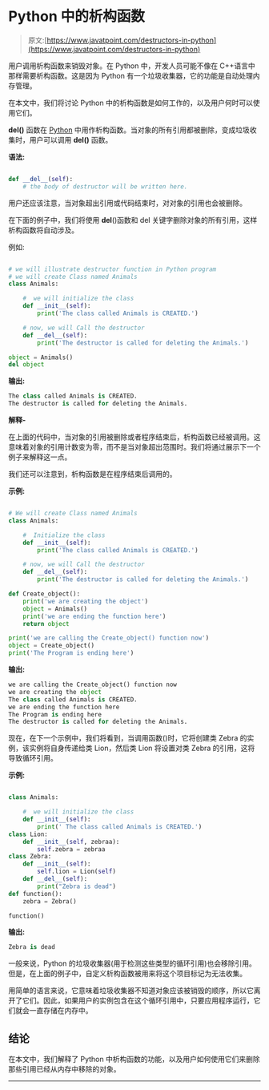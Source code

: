 # Python 中的析构函数

> 原文:[https://www.javatpoint.com/destructors-in-python](https://www.javatpoint.com/destructors-in-python)

用户调用析构函数来销毁对象。在 Python 中，开发人员可能不像在 C++语言中那样需要析构函数。这是因为 Python 有一个垃圾收集器，它的功能是自动处理内存管理。

在本文中，我们将讨论 Python 中的析构函数是如何工作的，以及用户何时可以使用它们。

**__del__()** 函数在 [Python](https://www.javatpoint.com/python-tutorial) 中用作析构函数。当对象的所有引用都被删除，变成垃圾收集时，用户可以调用 **__del__()** 函数。

**语法:**

```py

def __del__(self):
	# the body of destructor will be written here. 

```

用户还应该注意，当对象超出引用或代码结束时，对对象的引用也会被删除。

在下面的例子中，我们将使用 __del__()函数和 del 关键字删除对象的所有引用，这样析构函数将自动涉及。

例如:

```py

# we will illustrate destructor function in Python program
# we will create Class named Animals
class Animals:

    #  we will initialize the class
    def __init__(self):
        print('The class called Animals is CREATED.')

    # now, we will Call the destructor
    def __del__(self):
        print('The destructor is called for deleting the Animals.')

object = Animals()
del object 

```

**输出:**

```py
The class called Animals is CREATED.
The destructor is called for deleting the Animals.

```

**解释-**

在上面的代码中，当对象的引用被删除或者程序结束后，析构函数已经被调用。这意味着对象的引用计数变为零，而不是当对象超出范围时。我们将通过展示下一个例子来解释这一点。

我们还可以注意到，析构函数是在程序结束后调用的。

**示例:**

```py

# We will create Class named Animals
class Animals:

    #  Initialize the class
    def __init__(self):
        print('The class called Animals is CREATED.')

    # now, we will Call the destructor
    def __del__(self):
        print('The destructor is called for deleting the Animals.')

def Create_object():
    print('we are creating the object')
    object = Animals()
    print('we are ending the function here')
    return object

print('we are calling the Create_object() function now')
object = Create_object()
print('The Program is ending here')

```

**输出:**

```py
we are calling the Create_object() function now
we are creating the object
The class called Animals is CREATED.
we are ending the function here
The Program is ending here
The destructor is called for deleting the Animals.

```

现在，在下一个示例中，我们将看到，当调用函数()时，它将创建类 Zebra 的实例，该实例将自身传递给类 Lion，然后类 Lion 将设置对类 Zebra 的引用，这将导致循环引用。

**示例:**

```py

class Animals:

    #  we will initialize the class
    def __init__(self):
        print(' The class called Animals is CREATED.')
class Lion:
    def __init__(self, zebraa):
        self.zebra = zebraa
class Zebra:
    def __init__(self):
        self.lion = Lion(self)
    def __del__(self):
        print("Zebra is dead")
def function():
    zebra = Zebra()

function()

```

**输出:**

```py
Zebra is dead

```

一般来说，Python 的垃圾收集器(用于检测这些类型的循环引用)也会移除引用。但是，在上面的例子中，自定义析构函数被用来将这个项目标记为无法收集。

用简单的语言来说，它意味着垃圾收集器不知道对象应该被销毁的顺序，所以它离开了它们。因此，如果用户的实例包含在这个循环引用中，只要应用程序运行，它们就会一直存储在内存中。

## 结论

在本文中，我们解释了 Python 中析构函数的功能，以及用户如何使用它们来删除那些引用已经从内存中移除的对象。

* * *